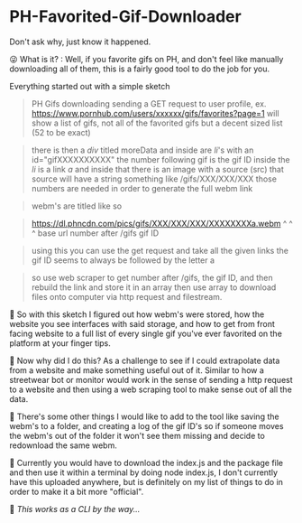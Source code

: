 # PH-Favorited-Gif-Downloader
Don't ask why, just know it happened.

😜 What is it? : Well, if you favorite gifs on PH, and don't feel like manually downloading all of them, this is a fairly good tool to do the job for you.

Everything started out with a simple sketch

> PH Gifs downloading 
> sending a GET request to user profile, ex. https://www.pornhub.com/users/xxxxxx/gifs/favorites?page=1
> will show a list of gifs, not all of the favorited gifs but a decent sized list (52 to be exact)

> there is then a *div* titled moreData and inside are *li*'s with an id="gifXXXXXXXXXX" the number following gif is the gif ID
> inside the *li* is a link *a* and inside that there is an image with a source (src) that source will have a string something like /gifs/XXX/XXX/XXX those numbers are needed in order to generate the full webm link

> webm's are titled like so

> https://dl.phncdn.com/pics/gifs/XXX/XXX/XXX/XXXXXXXXa.webm
> ^                ^        ^
> base url        number after /gifs    gif ID

> using this you can use the get request and take all the given links 
> the gif ID seems to always be followed by the letter a 

> so use web scraper to get number after /gifs, the gif ID, and then rebuild the link and store it in an array
> then use array to download files onto computer via http request and filestream.

📄 So with this sketch I figured out how webm's were stored, how the website you see interfaces with said storage, and how to get from front facing website to a full list of every single gif you've ever favorited on the platform at your finger tips.

📄 Now why did I do this? As a challenge to see if I could extrapolate data from a website and make something useful out of it. Similar to how a streetwear bot or monitor would work in the sense of sending a http request to a website
and then using a web scraping tool to make sense out of all the data.

📄 There's some other things I would like to add to the tool like saving the webm's to a folder, and creating a log of the gif ID's so if someone moves the webm's out of the folder it won't see them missing and decide to redownload the same webm.

📄 Currently you would have to download the index.js and the package file and then use it within a terminal by doing node index.js, I don't currently have this uploaded anywhere, but is definitely on my list of things to do in order to make it a bit more "official".

📄 *This works as a CLI by the way...*
